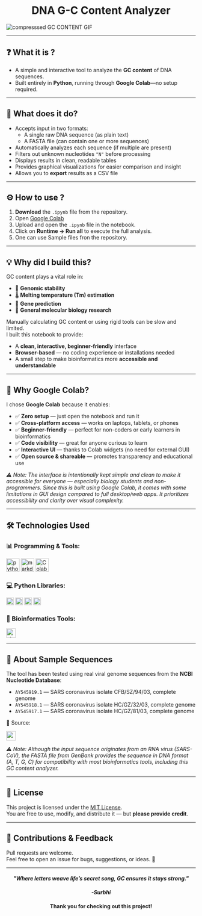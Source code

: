 <h1 align="center"> DNA G-C Content Analyzer </h1>
<p align="center">

  
![compresssed GC CONTENT GIF](https://github.com/user-attachments/assets/764d929e-b2a0-431a-8dff-8a068d006b98)

---

## ❓ What it is ?

- A simple and interactive tool to analyze the **GC content** of DNA sequences.
- Built entirely in **Python**, running through **Google Colab**—no setup required.
  
---

## 🤔 What does it do?

- Accepts input in two formats:
  - A single raw DNA sequence (as plain text)
  - A FASTA file (can contain one or more sequences)
- Automatically analyzes each sequence (if multiple are present)
- Filters out unknown nucleotides `"N"` before processing
- Displays results in clean, readable tables
- Provides graphical visualizations for easier comparison and insight
- Allows you to **export** results as a CSV file

---

## ⚙️ How to use ?

1. **Download** the `.ipynb` file from the repository.
2. Open [Google Colab](https://colab.research.google.com/)
3. Upload and open the `.ipynb` file in the notebook.
4. Click on **Runtime → Run all** to execute the full analysis.
5. One can use Sample files fron the repository.

---

## 💡 Why did I build this?

GC content plays a vital role in:
- 🔬 **Genomic stability**
- 🌡️ **Melting temperature (Tm) estimation**
- 🔎 **Gene prediction**
- 🔬 **General molecular biology research**

Manually calculating GC content or using rigid tools can be slow and limited.  
I built this notebook to provide:
- A **clean, interactive, beginner-friendly** interface  
- **Browser-based** — no coding experience or installations needed
- A small step to make bioinformatics more **accessible and understandable**

---

## 🚀 Why Google Colab?

I chose **Google Colab** because it enables:

- ✅ **Zero setup** — just open the notebook and run it
- ✅ **Cross-platform access** — works on laptops, tablets, or phones
- ✅ **Beginner-friendly** — perfect for non-coders or early learners in bioinformatics
- ✅ **Code visibility** — great for anyone curious to learn
- ✅ **Interactive UI** — thanks to Colab widgets (no need for external GUI)
- ✅ **Open source & shareable** — promotes transparency and educational use
  
 <i> ⚠️ Note: The interface is intentionally kept simple and clean to make it accessible for everyone — especially biology students and non-programmers. Since this is built using Google Colab, it comes with some limitations in GUI design compared to full desktop/web apps. It prioritizes accessibility and clarity over visual complexity. </i>

---

## 🛠️ Technologies Used

### 📊 Programming & Tools:

<p align="left">
  <img src="https://github.com/user-attachments/assets/433a444c-1b9c-4539-9fcd-b565aedf9aa9" alt="python" title="python" height="35"/>
  <img src="https://github.com/user-attachments/assets/244358c1-ce41-496a-95fa-c4baca2301c2" alt="markdown" title="markdown" height="35"/>
  <img src="https://github.com/user-attachments/assets/ac62d133-e81e-4d48-adfa-1388367ff322" alt="Colab" title="colab" height="35"/>
</p>

### 💻 Python Libraries:

<p align="left">
  <img src="https://img.shields.io/badge/BIOPYTHON-blue?style=flat-square&logo=biopython&logoColor=white" alt="Biopython" title="Biopython" height="20"/>
  <img src="https://img.shields.io/badge/PANDAS-black?style=flat-square&logo=pandas&logoColor=white" alt="pandas" title="pandas" height="20"/>
  <img src="https://img.shields.io/badge/MATPLOTLIB-yellow?style=flat-square&logo=matplotlib&logoColor=white" alt="matplotlib" title="matplotlib" height="20"/>
  <img src="https://img.shields.io/badge/IPYWIDGETS-whited9ff33?style=flat-square&logo=ipywidgets" alt="ipywidgets" title="ipywidgets" height="20"/>
</p>

### 🔬 Bioinformatics Tools:

<p align="left">
  <img src="https://img.shields.io/badge/NCBI-red?style=flat-square&logo=NCBI&logoColor=white" alt="streamlit" title="streamlit" height="25"/>
</p>

---

## 📃 About Sample Sequences
The tool has been tested using real viral genome sequences from the **NCBI Nucleotide Database**:

- `AY545919.1` — SARS coronavirus isolate CFB/SZ/94/03, complete genome
- `AY545918.1` — SARS coronavirus isolate HC/GZ/32/03, complete genome
- `AY545917.1` — SARS coronavirus isolate HC/GZ/81/03, complete genome
  
📌 Source:
<p align="left">
<a href="https://www.ncbi.nlm.nih.gov/"><img src="https://img.shields.io/badge/NCBI-blue?style=plastic&logo=NCBI" alt="ncbi" height="25" /> </a>
</p>  
<i> ⚠️ Note: Although the input sequence originates from an RNA virus (SARS-CoV), the FASTA file from GenBank provides the sequence in DNA format (A, T, G, C) for compatibility with most bioinformatics tools, including this GC content analyzer. </i>

---

## 📜 License
This project is licensed under the [MIT License](https://github.com/Surbhi-CodeLab/DNA-G-C-Content-Analyzer/blob/main/LICENSE).  
You are free to use, modify, and distribute it — but **please provide credit**.

---

## 🙌 Contributions & Feedback

Pull requests are welcome.  
Feel free to open an issue for bugs, suggestions, or ideas. 🤝

---
<p>
<h4 align="center"><i> "Where letters weave life’s secret song, GC ensures it stays strong." </i> </h4>
  <h4 align="center"><i> -Surbhi </i></h4>
 <h4 align="center"> Thank you for checking out this project! </h4>
</p>
